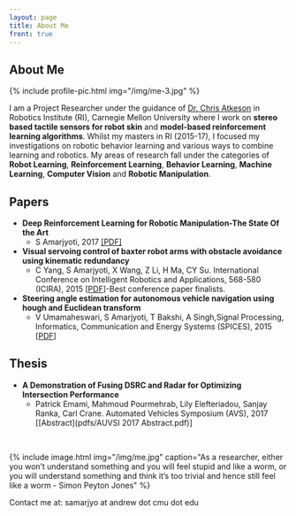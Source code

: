 ```yaml
---
layout: page
title: About Me
front: true
---
```


## About Me

{%
    include profile-pic.html
    img="/img/me-3.jpg"
%}

I am a Project Researcher under the guidance of [Dr. Chris Atkeson](http://www.cs.cmu.edu/~cga/) in Robotics Institute (RI), Carnegie Mellon University where I work on **stereo based tactile sensors for robot skin** and **model-based reinforcement learning algorithms**. Whilst my masters in RI (2015-17), I focused my investigations on robotic behavior learning and various ways to combine learning and robotics. My areas of research fall under the categories of **Robot Learning**, **Reinforcement Learning**, **Behavior Learning**, **Machine Learning**, **Computer Vision** and **Robotic Manipulation**.


 

## Papers

* **Deep Reinforcement Learning for Robotic Manipulation-The State Of the Art**
	* S Amarjyoti, 2017 [[PDF]](pdfs/tracking-vehicles-equipped-with-dsrc.pdf)
* **Visual servoing control of baxter robot arms with obstacle avoidance using kinematic redundancy**
    * C Yang, S Amarjyoti, X Wang, Z Li, H Ma, CY Su. International Conference on Intelligent Robotics and Applications, 568-580 (ICIRA), 2015 [[PDF](pdfs/pomdpy-extensible-framework.pdf)]-Best conference paper finalists.
* **Steering angle estimation for autonomous vehicle navigation using hough and Euclidean transform**
    * V Umamaheswari, S Amarjyoti, T Bakshi, A Singh,Signal Processing, Informatics, Communication and Energy Systems (SPICES), 2015 [[PDF](pdfs/ICCAS2015.pdf)]


## Thesis

* **A Demonstration of Fusing DSRC and Radar for Optimizing Intersection Performance**
    * Patrick Emami, Mahmoud Pourmehrab, Lily Elefteriadou, Sanjay Ranka, Carl Crane. Automated Vehicles Symposium (AVS), 2017 [[Abstract](pdfs/AUVSI 2017 Abstract.pdf)]


<br>

{%
    include image.html
    img="/img/me.jpg"
    caption="As a researcher, either you won’t understand something and you will feel stupid and like a worm, or you will understand something and think it’s too trivial and hence still feel like a worm - Simon Peyton Jones"
%}

Contact me at: samarjyo at andrew dot cmu dot edu
